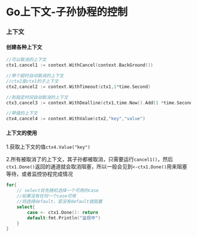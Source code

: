 # Go上下文-子孙协程的控制

### 上下文

#### 创建各种上下文

```go
//可以取消的上下文
ctx1,cancel1 := context.WithCancel(context.BackGround())

//带个超时自动取消的上下文
//ctx2是ctx1的子上下文
ctx2,cancel2 := context.WithTimeout(ctx1,1*time.Second)

//到指定时间自动取消的上下文
ctx3,cancel3 := context.WithDealline(ctx1,time.Now().Add(1 *time.Second))

//带值的上下文
ctx4,cancel4 := context.WithValue(ctx2,"key","value")
```

#### 上下文的使用

1.获取上下文的值`ctx4.Value("key")`

2.所有被取消了的上下文，其子孙都被取消，只需要运行`cancel1()`，然后 `ctx1.Done()`返回的通道就会取消阻塞，所以一般会见到`<-ctx1.Done()`用来阻塞等待，或者监控协程完成情况

```go
for{
    // select优先随机选择一个可用的case
    //如果没有任何一个case可用
    //则选择default，若没有default就阻塞
    select{
        case <- ctx1.Done(): return
        default:fmt.Println("监视中")
    }
}
```